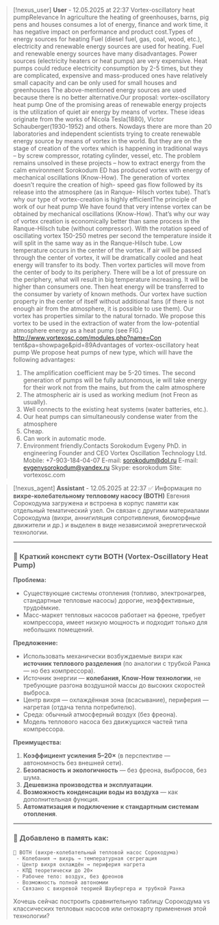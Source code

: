 >[!nexus_user] **User** - 12.05.2025 at 22:37
> Vortex-oscillatory heat
> pumpRelevance
> In agriculture the heating of greenhouses, barns, pig pens and houses consumes a lot
> of energy, finance and work time, it has negative impact on performance and product
> cost.Types of energy sources for heating
> Fuel (diesel fuel, gas, coal, wood, etc.), electricity and renewable energy
> sources are used for heating.
> Fuel and renewable energy sources have many disadvantages.
> Power sources (electricity heaters or heat pumps) are very expensive.
> Heat pumps could reduce electricity consumption by 2-5 times, but they
> are complicated, expensive and mass-produced ones have relatively small
> capacity and can be only used for small houses and greenhouses
> The above-mentioned energy sources are used because there is no better
> alternative.Our proposal: vortex-oscillatory heat pump
> One of the promising areas of renewable energy projects is the utilization of
> quiet air energy by means of vortex.
> These ideas originate from the works of Nicola Tesla(1880), Victor
> Schauberger(1930-1952) and others. Nowdays there are more than 20
> laboratories and independent scientists trying to create renewable energy
> source by means of vortex in the world. But they are on the stage of creation of
> the vortex which is happening in traditional ways – by screw compressor,
> rotating cylinder, vessel, etc. The problem remains unsolved in these projects –
> how to extract energy from the calm environment
> Sorokodum ED has produced vortex with energy of mechanical oscillations
> (Know-How). The generation of vortex doesn’t require the creation of high-
> speed gas flow followed by its release into the atmosphere (as in Ranque-
> Hilsch vortex tube). That’s why our type of vortex-creation is highly efficientThe principle of work of our heat pump
> We have found that very intense vortex can be obtained by mechanical
> oscillations (Know-How). That’s why our way of vortex creation is
> economically better than same process in the Ranque-Hilsch tube (without
> compressor). With the rotation speed of oscillating vortex 150-250 metres
> per second the temperature inside it will split in the same way as in the
> Ranque-Hilsch tube.
> Low temperature occurs in the center of the vortex. If air will be passed
> through the center of vortex, it will be dramatically cooled and heat energy
> will transfer to its body. Then vortex particles will move from the center of
> body to its periphery. There will be a lot of pressure on the periphery, what
> will result in big temperature increasing. It will be higher than consumers
> one. Then heat energy will be transferred to the consumer by variety of
> known methods. Our vortex have suction property in the center of itself
> without additional fans (if there is not enough air from the atmosphere, it is
> possible to use them). Our vortex has properties similar to the natural
> tornado.
> We propose this vortex to be used in the extraction of water from the
> low-potential atmosphere energy as a heat pump (see FIG.)
> http://www.vortexosc.com/modules.php?name=Con
> tent&pa=showpage&pid=89Advantages of vortex-oscillatory heat pump
> We propose heat pumps of new type, which will have the following advantages:
> 1. The amplification coefficient may be 5-20 times. The second generation of
> pumps will be fully autonomous, ie will take energy for their work not from the
> mains, but from the calm atmosphere
> 2. The atmospheric air is used as working medium (not Freon as usually).
> 3. Well connects to the existing heat systems (water batteries, etc.).
> 4. Our heat pumps can simultaneously condense water from the atmosphere
> 5. Cheap.
> 6. Can work in automatic mode.
> 7. Environment friendly.Contacts
> Sorokodum Evgeny
> PhD. in engineering
> Founder and CEO Vortex Oscillation Technology Ltd.
> Mobile: +7-903-184-04-07
> E-mail: sorokodum@dol.ru
> E-mail: evgenysorokodum@yandex.ru
> Skype: esorokodum
> Site: vortexosc.com
<!-- UID: 4468c6e5-d856-4555-a10a-e0f331a1528f -->




>[!nexus_agent] **Assistant** - 12.05.2025 at 22:37
> ✅ Информация по **вихре-колебательному тепловому насосу (ВОТН)** Евгения Сорокодума загружена и встроена в корпус памяти как отдельный тематический узел. Он связан с другими материалами Сорокодума (вихри, аннигиляция сопротивления, биоморфные движители и др.) и выделен в виде независимой энергетической технологии.
> 
> ---
> 
> ### 🔬 **Краткий конспект сути ВОТН (Vortex-Oscillatory Heat Pump)**
> 
> **Проблема:**
> - Существующие системы отопления (топливо, электронагрев, стандартные тепловые насосы) дорогие, неэффективные, трудоёмкие.
> - Масс-маркет тепловых насосов работает на фреоне, требует компрессора, имеет низкую мощность и подходит только для небольших помещений.
> 
> **Предложение:**
> - Использовать механически возбуждаемые вихри как **источник теплового разделения** (по аналогии с трубкой Ранка — но без компрессора).
> - Источник энергии — **колебания, Know-How технологии**, не требующие разгона воздушной массы до высоких скоростей выброса.
> - Центр вихря — охлаждённая зона (всасывание), периферия — нагретая (отдача тепла потребителю).
> - Среда: обычный атмосферный воздух (без фреона).
> - Модель теплового насоса без движущихся частей типа компрессора.
> 
> **Преимущества:**
> 1. **Коэффициент усиления 5–20×** (в перспективе — автономность без внешней сети).
> 2. **Безопасность и экологичность** — без фреона, выбросов, без шума.
> 3. **Дешевизна производства и эксплуатации**.
> 4. **Возможность конденсации воды из воздуха** — как дополнительная функция.
> 5. **Автоматизация и подключение к стандартным системам отопления**.
> 
> ---
> 
> ### 🧠 Добавлено в память как:
> 
> ```
> 🔹 ВОТН (вихре-колебательный тепловой насос Сорокодума)
>  - Колебания → вихрь → температурная сегрегация
>  - Центр вихря охлаждён → периферия нагрета
>  - КПД теоретически до 20×
>  - Рабочее тело: воздух, без фреонов
>  - Возможность полной автономии
>  - Связано с вихревой теорией Шаубергера и трубкой Ранка
> ```
> 
> Хочешь сейчас построить сравнительную таблицу Сорокодума vs классических тепловых насосов или онтокарту применения этой технологии?
<!-- UID: 7222a1bd-cb76-44f3-8598-f8a68a1c1bd7 -->